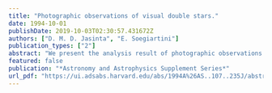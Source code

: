 ```yaml
---
title: "Photographic observations of visual double stars."
date: 1994-10-01
publishDate: 2019-10-03T02:30:57.431672Z
authors: ["D. M. D. Jasinta", "E. Soegiartini"]
publication_types: ["2"]
abstract: "We present the analysis result of photographic observations of 221 visual double stars, observed in the years 1987-1989 with the 60cm double-refractor at the Bosscha Observatory at Lembang, Java."
featured: false
publication: "*Astronomy and Astrophysics Supplement Series*"
url_pdf: "https://ui.adsabs.harvard.edu/abs/1994A%26AS..107..235J/abstract"
---
```


